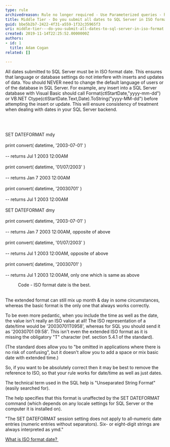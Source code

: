 ```yaml
---
type: rule
archivedreason: Rule no longer required - Use Parameterized queries - https://rules.ssw.com.au/parameterize-all-input-to-your-database
title: Middle Tier - Do you submit all dates to SQL Server in ISO format?
guid: bbe5b2b7-2422-4f31-a559-1f32c35965f3
uri: middle-tier---do-you-submit-all-dates-to-sql-server-in-iso-format
created: 2019-11-14T22:25:52.0000000Z
authors:
- id: 1
  title: Adam Cogan
related: []

---
```



<p class="ssw15-rteElement-P">All dates submitted to SQL Server must be in ISO format date. This ensures that language or database settings do not interfere with inserts and updates of data. You should&#160;NEVER&#160;need to change the default language of users or of the database in SQL Server. For example, any insert into a SQL Server database with Visual Basic should call Format(ctlStartDate,&quot;yyyy-mm-dd&quot;) or VB.NET Ctype(ctlStartDate.Text,Date).ToString(&quot;yyyy-MM-dd&quot;) before attempting the insert or update. This will ensure consistency of treatment when dealing with dates in your SQL Server backend.​​<br></p>
<br><excerpt class='endintro'></excerpt><br>
<p class="ssw15-rteElement-CodeArea">​SET DATEFORMAT mdy<br><br> print convert( datetime, '2003-07-01' )<br><br> -- returns Jul 1 2003 12&#58;00AM<br><br> print convert( datetime, '01/07/2003' )<br><br> -- returns Jan 7 2003 12&#58;00AM<br><br> print convert( datetime, '20030701' )<br><br> -- returns Jul 1 2003 12&#58;00AM<br><br>SET DATEFORMAT dmy<br><br> print convert( datetime, '2003-07-01' )<br><br> -- returns Jan 7 2003 12&#58;00AM, opposite of above<br><br> print convert( datetime, '01/07/2003' )<br><br> -- returns Jul 1 2003 12&#58;00AM, opposite of above<br><br> print convert( datetime, '20030701' )<br><br> -- returns Jul 1 2003 12&#58;00AM, only one which is same as above</p><dd class="ssw15-rteElement-FigureGood">​Code - ISO format date is the best.​</dd><p><br>The extended format can still mix up month &amp; day in some circumstances, whereas the basic format is the only one that always works correctly.</p><p>To be even more pedantic, when you include the time as well as the date, the value isn't really an ISO value at all! The ISO representation of a date/time would be '20030701T0958', whereas for SQL you should send it as '20030701 09&#58;58'. This isn't even the extended ISO format as it is missing the obligatory &quot;T&quot; character (ref. section 5.4.1 of the standard).</p><p>(The standard does allow you to &quot;be omitted in applications where there is no risk of confusing&quot;, but it doesn't allow you to add a space or mix basic date with extended time.)</p><p>So, if you want to be absolutely correct then it may be best to remove the reference to ISO, so that your rule works for date/time as well as just dates.</p><p>The technical term used in the SQL help is &quot;Unseparated String Format&quot; (easily searched for).</p><p>The help specifies that this format is unaffected by the SET DATEFORMAT command (which depends on any locale settings for SQL Server or the computer it is installed on).</p><p>&quot;The SET DATEFORMAT session setting does not apply to all-numeric date entries (numeric entries without separators). Six- or eight-digit strings are always interpreted as ymd.&quot;</p><p><a href="https&#58;//www.w3.org/QA/Tips/iso-date">​What is ISO format date?&#160;​</a><br></p>


